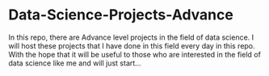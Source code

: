 # Data-Science-Projects-Advance
In this repo, there are Advance level projects in the field of data science. 
I will host these projects that I have done in this field every day in this repo. 
With the hope that it will be useful to those who are interested in the field of data science like me and will just start...
